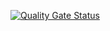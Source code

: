 [![Quality Gate Status](https://sonarcloud.io/api/project_badges/measure?project=bigPeepo_202301-w7chwe-dani-setien-back&metric=alert_status)](https://sonarcloud.io/summary/new_code?id=bigPeepo_202301-w7chwe-dani-setien-back)
